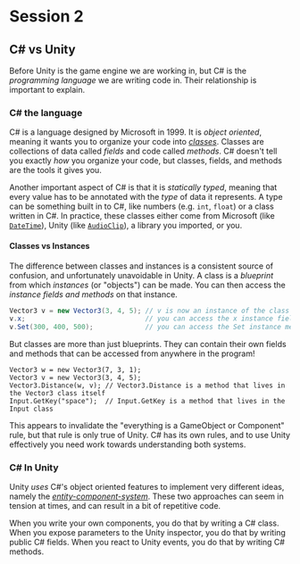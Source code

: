 # Session 2
## C# vs Unity

Before Unity is the game engine we are working in, but C# is the *programming language* we are writing code in. Their relationship is important to explain.

### C# the language
C# is a language designed by Microsoft in 1999. It is *object oriented*, meaning it wants you to organize your code into [*classes*](https://en.wikipedia.org/wiki/Object-oriented_programming#Objects_and_classes). Classes are collections of data called *fields* and code called *methods*. C# doesn't tell you exactly *how* you organize your code, but classes, fields, and methods are the tools it gives you.

Another important aspect of C# is that it is *statically typed*, meaning that every value has to be annotated with the *type* of data it represents. A type can be something built in to C#, like numbers (e.g. `int`, `float`) or a class written in C#. In practice, these classes either come from Microsoft (like [`DateTime`](https://msdn.microsoft.com/en-us/library/system.datetime.aspx)), Unity (like [`AudioClip`](https://docs.unity3d.com/ScriptReference/AudioClip.html)), a library you imported, or you.

#### Classes vs Instances
The difference between classes and instances is a consistent source of confusion, and unfortunately unavoidable in Unity. A class is a *blueprint* from which *instances* (or "objects") can be made. You can then access the *instance fields and methods* on that instance.

```cs
Vector3 v = new Vector3(3, 4, 5); // v is now an instance of the class Vector3
v.x;                              // you can access the x instance field
v.Set(300, 400, 500);             // you can access the Set instance method
```

But classes are more than just blueprints. They can contain their own fields and methods that can be accessed from anywhere in the program!

```case
Vector3 w = new Vector3(7, 3, 1);
Vector3 v = new Vector3(3, 4, 5);
Vector3.Distance(w, v); // Vector3.Distance is a method that lives in the Vector3 class itself
Input.GetKey("space");  // Input.GetKey is a method that lives in the Input class
```

This appears to invalidate the "everything is a GameObject or Component" rule, but that rule is only true of Unity. C# has its own rules, and to use Unity effectively you need work towards understanding both systems.

### C# In Unity
Unity *uses* C#'s object oriented features to implement very different ideas, namely the [*entity-component-system*](history.md). These two approaches can seem in tension at times, and can result in a bit of repetitive code.

When you write your own components, you do that by writing a C# class. When you expose parameters to the Unity inspector, you do that by writing public C# fields. When you react to Unity events, you do that by writing C# methods.
